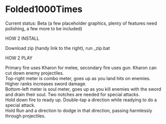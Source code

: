 Folded1000Times
===============

Current status: Beta (a few placeholder graphics, plenty of features need polishing, a few more to be included)

HOW 2 INSTALL

Download zip (handy link to the right), run _zip.bat

HOW 2 PLAY

Primary fire uses Kharon for melee, secondary fire uses gun. Kharon can cut down enemy projectiles.<br>
Top-right meter is combo meter, goes up as you land hits on enemies. Higher ranks increases sword damage.<br>
Bottom-left meter is soul meter, goes up as you kill enemies with the sword and drain their soul. Two notches are needed for special attacks.<br>
Hold down fire to ready up. Double-tap a direction while readying to do a special attack.<br>
Hold Run and a direction to dodge in that direction, passing harmlessly through projectiles.<br>
